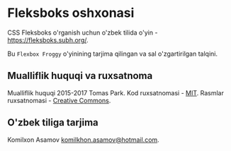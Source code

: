 # Fleksboks oshxonasi

CSS Fleksboks o'rganish uchun o'zbek tilida o'yin - https://fleksboks.subh.org/.

Bu `Flexbox Froggy` o'yinining tarjima qilingan va sal o'zgartirilgan talqini.

## Mualliflik huquqi va ruxsatnoma

Mualliflik huquqi 2015-2017 Tomas Park. Kod ruxsatnomasi - [MIT](https://github.com/kmlxn/fleksboks-oshxonasi/blob/gh-pages/LICENSE). Rasmlar ruxsatnomasi - [Creative Commons](https://creativecommons.org/licenses/by/3.0/legalcode.txt).

## O'zbek tiliga tarjima

Komilxon Asamov komilkhon.asamov@hotmail.com.
